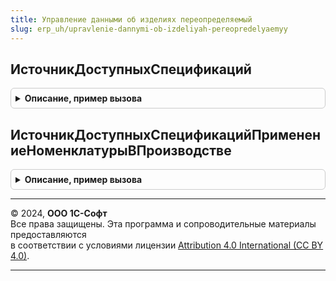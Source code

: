 ```yaml
---
title: Управление данными об изделиях переопределяемый
slug: erp_uh/upravlenie-dannymi-ob-izdeliyah-pereopredelyaemyy
---
```



## ИсточникДоступныхСпецификаций
<details style="margin: 1em 0; padding: 0.5em; border: 1px solid #ccc; border-radius: 6px;">

<summary style="font-weight: bold; cursor: pointer;">Описание, пример вызова</summary>

```bsl

Процедура ИсточникДоступныхСпецификаций(ПараметрыЗапроса, ПараметрыВыбораСпецификаций) Экспорт
```

Пример вызова
```bsl
УправлениеДаннымиОбИзделияхПереопределяемый.ИсточникДоступныхСпецификаций(ПараметрыЗапроса, ПараметрыВыбораСпецификаций) 
```
</details>

## ИсточникДоступныхСпецификацийПрименениеНоменклатурыВПроизводстве
<details style="margin: 1em 0; padding: 0.5em; border: 1px solid #ccc; border-radius: 6px;">

<summary style="font-weight: bold; cursor: pointer;">Описание, пример вызова</summary>

```bsl

Процедура ИсточникДоступныхСпецификацийПрименениеНоменклатурыВПроизводстве(ПараметрыЗапроса, ПараметрыВыбораСпецификаций) Экспорт
```

Пример вызова
```bsl
УправлениеДаннымиОбИзделияхПереопределяемый.ИсточникДоступныхСпецификацийПрименениеНоменклатурыВПроизводстве(ПараметрыЗапроса, ПараметрыВыбораСпецификаций) 
```
</details>

---

© 2024, **ООО 1С-Софт**  
Все права защищены. Эта программа и сопроводительные материалы предоставляются  
в соответствии с условиями лицензии [Attribution 4.0 International (CC BY 4.0)](https://creativecommons.org/licenses/by/4.0/legalcode).

---
